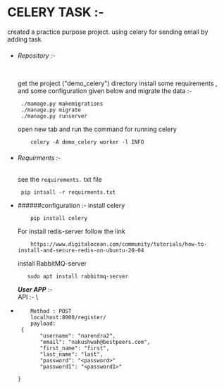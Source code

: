 # CELERY TASK :-
  created a practice purpose project. using celery for sending  email by adding task 
  
* ###### Repository :-
  ```

  ```
  get the project ("demo_celery") directory install some requirements , and some configuration given below 
  and migrate the data :-
  ```
   ./mamage.py makemigrations
   ./manage.py migrate
   ./manage.py runserver
   ```
  open new tab and run the command for running celery
  ```
      celery -A demo_celery worker -l INFO   
  ```

* ###### Requirments :-
    see the `requirements.` txt file 
   ```
    pip intsall -r requirments.txt
   ```   
* ######configuration :- 
  install celery
  ```
      pip install celery
  ```
   For install redis-server  follow the link 
  ```
      https://www.digitalocean.com/community/tutorials/how-to-install-and-secure-redis-on-ubuntu-20-04 
   ```
  
  install RabbitMQ-server
  ```
     sudo apt install rabbitmq-server
  ```
  
  _**User APP**_ :- \
  API :- \ 
* ```
      Method : POST
      localhost:8000/register/
      payload:
   {
         "username": "narendra2",
         "email": "nakushwah@bestpeers.com",
         "first_name": "first",
         "last_name": "last",
         "password": "<password>"
         "password1": "<password1>"

  }
  ``` 
  
